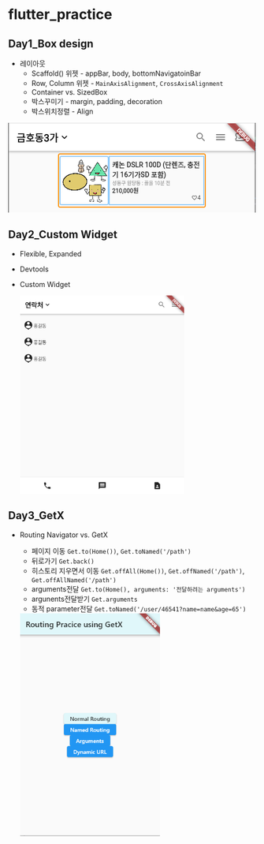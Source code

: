 # flutter_practice

## Day1_Box design

- 레이아웃
  - Scaffold() 위젯 - appBar, body, bottomNavigatoinBar
  - Row, Column 위젯 - `MainAxisAlignment`, `CrossAxisAlignment`
  - Container vs. SizedBox
  - 박스꾸미기 - margin, padding, decoration
  - 박스위치정렬 - Align

![image-20230116235159182](README.assets/image-20230116235159182.png)

## Day2_Custom Widget

- Flexible, Expanded

- Devtools

- Custom Widget

  <img src="README.assets/image-20230117221316884.png" alt="image-20230117221316884" style="zoom: 67%;" />

## Day3_GetX

- Routing Navigator vs. GetX

  - 페이지 이동 `Get.to(Home())`, `Get.toNamed('/path')`
  - 뒤로가기 `Get.back()`
  - 히스토리 지우면서 이동 `Get.offAll(Home())`, `Get.offNamed('/path')`, `Get.offAllNamed('/path')`
  - arguments전달 `Get.to(Home(), arguments: '전달하려는 arguments')`
  - argunents전달받기 `Get.arguments`
  - 동적 parameter전달 `Get.toNamed('/user/46541?name=name&age=65')`

  <img src="README.assets/image-20230118230928102.png" alt="image-20230118230928102" style="zoom: 80%;" />